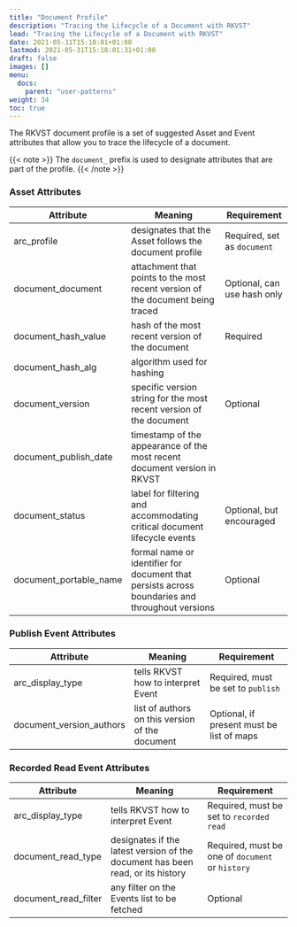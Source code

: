 ```yaml
---
title: "Document Profile"
description: "Tracing the Lifecycle of a Document with RKVST"
lead: "Tracing the Lifecycle of a Document with RKVST"
date: 2021-05-31T15:18:01+01:00
lastmod: 2021-05-31T15:18:01:31+01:00
draft: false
images: []
menu:
  docs:
    parent: "user-patterns"
weight: 34
toc: true
---
```


The RKVST document profile is a set of suggested Asset and Event attributes that allow you to trace the lifecycle of a document.

{{< note >}}
The `document_` prefix is used to designate attributes that are part of the profile.
{{< /note >}}

### Asset Attributes 

| Attribute              | Meaning                                                                                        | Requirement                 |
|------------------------|------------------------------------------------------------------------------------------------|-----------------------------|
| arc_profile            | designates that the Asset follows the document profile                                         | Required, set as `document` |
| document_document      | attachment that points to the most recent version of the document being traced                 | Optional, can use hash only |
| document_hash_value    | hash of the most recent version of the document                                                | Required                    |
| document_hash_alg      | algorithm used for hashing                                                                     |                             |
| document_version       | specific version string for the most recent version of the document                            | Optional                    |
| document_publish_date  | timestamp of the appearance of the most recent document version in RKVST                       |                             |
| document_status        | label for filtering and accommodating critical document lifecycle events                       | Optional, but encouraged    |
| document_portable_name | formal name or identifier for document that persists across boundaries and throughout versions | Optional                    |

### Publish Event Attributes

| Attribute                | Meaning                                         | Requirement                               |
|--------------------------|-------------------------------------------------|-------------------------------------------|
| arc_display_type         | tells RKVST how to interpret Event                    | Required, must be set to `publish`        |
| document_version_authors | list of authors on this version of the document | Optional, if present must be list of maps |

### Recorded Read Event Attributes

| Attribute            | Meaning                                                                        | Requirement                                      |
|----------------------|--------------------------------------------------------------------------------|--------------------------------------------------|
| arc_display_type     | tells RKVST how to interpret Event                                             | Required, must be set to `recorded read`         |
| document_read_type   | designates if the latest version of the document has been read, or its history | Required, must be one of `document` or `history` |
| document_read_filter | any filter on the Events list to be fetched                                    | Optional                                         |